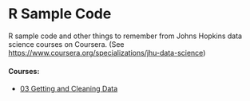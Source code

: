 # R Sample Code

R sample code and other things to remember from Johns Hopkins data science courses on Coursera.
(See https://www.coursera.org/specializations/jhu-data-science)


#### Courses:

- [03 Getting and Cleaning Data](03-getting-and-cleaning-data/README.md)
